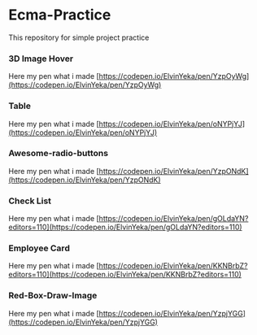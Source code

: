 # Ecma-Practice
 This repository for simple project practice
 
  ### 3D Image Hover
  Here my pen what i made [https://codepen.io/ElvinYeka/pen/YzpOyWg](https://codepen.io/ElvinYeka/pen/YzpOyWg) 
  
  ### Table
  Here my pen what i made [https://codepen.io/ElvinYeka/pen/oNYPjYJ](https://codepen.io/ElvinYeka/pen/oNYPjYJ) 
 
  
 ### Awesome-radio-buttons
 Here my pen what i made [https://codepen.io/ElvinYeka/pen/YzpONdK](https://codepen.io/ElvinYeka/pen/YzpONdK) 
 
 ### Check List
 Here my pen what i made [https://codepen.io/ElvinYeka/pen/gOLdaYN?editors=110](https://codepen.io/ElvinYeka/pen/gOLdaYN?editors=110) 

 
 ### Employee Card
Here my pen what i made [https://codepen.io/ElvinYeka/pen/KKNBrbZ?editors=110](https://codepen.io/ElvinYeka/pen/KKNBrbZ?editors=110) 
 
### Red-Box-Draw-Image
Here my pen what i made [https://codepen.io/ElvinYeka/pen/YzpjYGG](https://codepen.io/ElvinYeka/pen/YzpjYGG) 
